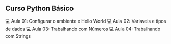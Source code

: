 ## Curso Python Básico
:computer: Aula 01: Configurar o ambiente e Hello World
:computer: Aula 02: Variaveis e tipos de dados
:computer: Aula 03: Trabalhando com Números
:computer: Aula 04: Trabalhando com Strings 